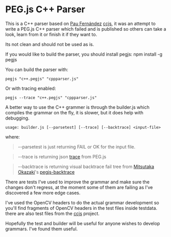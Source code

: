 ﻿# PEG.js C++ Parser
This is a C++ parser based on [Pau Fernández](http://pauek.info/) [ccjs](https://github.com/pauek/ccjs), it was an attempt to write a PEG.js C++ parser which failed and is published so others can take a look, learn from it or finish it if they want to.

Its not clean and should not be used as is.

If you would like to build the parser, you should install pegjs:
npm install -g pegjs

You can build the parser with:
```
pegjs "c++.pegjs" "cppparser.js"
```

Or with tracing enabled:
```
pegjs --trace "c++.pegjs" "cppparser.js"
```

A better way to use the C++ grammer is through the builder.js which compiles the grammar on the fly, it is slower, but it does help with debugging.
```
usage: builder.js [--parsetest] [--trace] [--backtrace] <input-file>
```
where:

> --parsetest is just returning FAIL or OK for the input file.

> --trace is returning json [trace](https://gist.github.com/tonypujals/808f91bfdfb88c7d5ed7) from PEG.js

> --backtrace is returning visual backtrace fail tree from [Mitsutaka Okazaki](https://github.com/okaxaki)'s [pegjs-backtrace](https://github.com/okaxaki/pegjs-backtrace)

There are tests I've used to improve the grammar and make sure the changes don't regress, at the moment some of them are failing as I've discovered a few more edge cases.

I've used the OpenCV headers to do the actual grammar development so you'll find fragments of OpenCV headers in the test files inside testdata. there are also test files from the [ccjs](https://github.com/pauek/ccjs) project.

Hopefully the test and builder will be useful for anyone wishes to develop grammars. I've found them useful.

